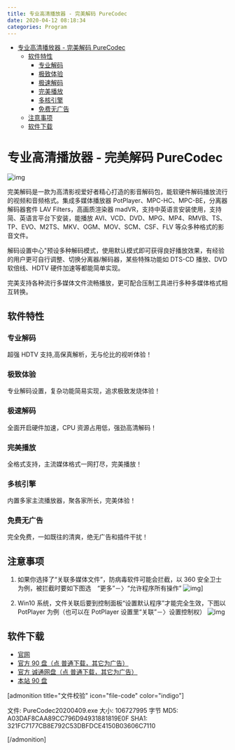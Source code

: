 ```yaml
---
title: 专业高清播放器 - 完美解码 PureCodec
date: 2020-04-12 08:18:34
categories: Program
---
```


<!-- more -->

<!-- TOC -->

- [专业高清播放器 - 完美解码 PureCodec](#专业高清播放器---完美解码-purecodec)
  - [软件特性](#软件特性)
    - [专业解码](#专业解码)
    - [极致体验](#极致体验)
    - [极速解码](#极速解码)
    - [完美播放](#完美播放)
    - [多核引擎](#多核引擎)
    - [免费无广告](#免费无广告)
  - [注意事项](#注意事项)
  - [软件下载](#软件下载)

<!-- /TOC -->

<a id="markdown-专业高清播放器---完美解码-purecodec" name="专业高清播放器---完美解码-purecodec"></a>

# 专业高清播放器 - 完美解码 PureCodec

![img](http://imglf5.nosdn.127.net/img/bi9CRUF5VlZGSW9GT3BZUjBOR1dIK2VJNGZ5V1hoUHBjZDZEY2V0S3YwQ2hockhXSWt3SnJ3PT0.png)

完美解码是一款为高清影视爱好者精心打造的影音解码包，能软硬件解码播放流行的视频和音频格式。集成多媒体播放器 PotPlayer、MPC-HC、MPC-BE，分离器解码器套件 LAV Filters，高画质渲染器 madVR，支持中英语言安装使用，支持简、英语言平台下安装，能播放 AVI、VCD、DVD、MPG、MP4、RMVB、TS、TP、EVO、M2TS、MKV、OGM、MOV、SCM、CSF、FLV 等众多种格式的影音文件。

解码设置中心"预设多种解码模式，使用默认模式即可获得良好播放效果，有经验的用户更可自行调整、切换分离器/解码器，某些特殊功能如 DTS-CD 播放、DVD 软倍线、HDTV 硬件加速等都能简单实现。

完美支持各种流行多媒体文件流畅播放，更可配合压制工具进行多种多媒体格式相互转换。

<a id="markdown-软件特性" name="软件特性"></a>

## 软件特性

<a id="markdown-专业解码" name="专业解码"></a>

### 专业解码

超强 HDTV 支持,高保真解析，无与伦比的视听体验！

<a id="markdown-极致体验" name="极致体验"></a>

### 极致体验

专业解码设置，复杂功能简易实现，追求极致发烧体验！

<a id="markdown-极速解码" name="极速解码"></a>

### 极速解码

全面开启硬件加速，CPU 资源占用低，强劲高清解码！

<a id="markdown-完美播放" name="完美播放"></a>

### 完美播放

全格式支持，主流媒体格式一网打尽，完美播放！

<a id="markdown-多核引擎" name="多核引擎"></a>

### 多核引擎

内置多家主流播放器，聚各家所长，完美体验！

<a id="markdown-免费无广告" name="免费无广告"></a>

### 免费无广告

完全免费，一如既往的清爽，绝无广告和插件干扰！

<a id="markdown-注意事项" name="注意事项"></a>

## 注意事项

1. 如果你选择了“关联多媒体文件”，防病毒软件可能会拦截，以 360 安全卫士为例，被拦截时要如下图选　“更多”－〉“允许程序所有操作”
   ![img](http://imglf3.nosdn.127.net/img/bi9CRUF5VlZGSW9SMkxLdjYzMVhkdHFwcHhrOEVrbVk5MC84c1lmZWhRZ2dWdFo4am9iS0dnPT0.png)]

2. Win10 系统，文件关联后要到控制面板“设置默认程序”才能完全生效，下图以 PotPlayer 为例（也可以在 PotPlayer 设置里“关联”－〉设置控制权）
   ![img](http://imglf3.nosdn.127.net/img/bi9CRUF5VlZGSW9SMkxLdjYzMVhkcnZ6bXMvTU1lNlMzVzF1Uys0V2I1QWgrU3M0UEpjNzRBPT0.png)

<a id="markdown-软件下载" name="软件下载"></a>

## 软件下载

- [官网](http://diodiy.lofter.com)
- [官方 90 盘（点 普通下载，其它为广告）](https://www.90pan.com/o126319)
- [官方 诚通网盘（点 普通下载，其它为广告）](https://diodiy.ctfile.com/dir/937902-4063778-60c843)
- [本站 90 盘](https://www.90pan.com/o130790)

[admonition title="文件校验" icon="file-code" color="indigo"]

文件: PureCodec20200409.exe
大小: 106727995 字节
MD5: A03DAF8CAA89CC796D94931881819E0F
SHA1: 321FC7177CB8E792C53DBFDCE4150B03606C7110

[/admonition]

